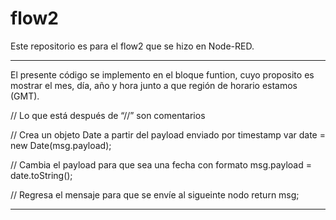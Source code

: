 # flow2
Este repositorio es para el flow2 que se hizo en Node-RED.

------------------------------------------------------------------------------------------------
El presente código se implemento en el bloque funtion, cuyo proposito es mostrar el mes, día, año y hora junto a que región de horario estamos (GMT).

// Lo que está después de “//” son comentarios

// Crea un objeto Date a partir del payload enviado por timestamp
var date = new Date(msg.payload);

// Cambia el payload para que sea una fecha con formato
msg.payload = date.toString();

// Regresa el mensaje para que se envíe al sigueinte nodo
return msg;

------------------------------------------------------------------------------------------------